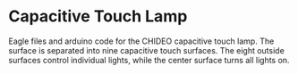 # Capacitive Touch Lamp
Eagle files and arduino code for the CHIDEO capacitive touch lamp. The surface is separated into nine capacitive touch surfaces. The eight outside surfaces control individual lights, while the center surface turns all lights on.